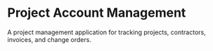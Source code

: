 # Project Account Management

A project management application for tracking projects, contractors, invoices, and change orders.
